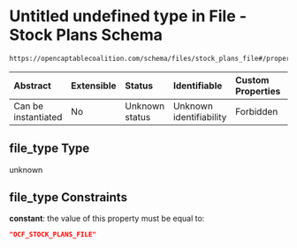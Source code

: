 # Untitled undefined type in File - Stock Plans Schema

```txt
https://opencaptablecoalition.com/schema/files/stock_plans_file#/properties/file_type
```



| Abstract            | Extensible | Status         | Identifiable            | Custom Properties | Additional Properties | Access Restrictions | Defined In                                                                                          |
| :------------------ | :--------- | :------------- | :---------------------- | :---------------- | :-------------------- | :------------------ | :-------------------------------------------------------------------------------------------------- |
| Can be instantiated | No         | Unknown status | Unknown identifiability | Forbidden         | Allowed               | none                | [StockPlansFile.schema.json*](../../schema/files/StockPlansFile.schema.json "open original schema") |

## file_type Type

unknown

## file_type Constraints

**constant**: the value of this property must be equal to:

```json
"OCF_STOCK_PLANS_FILE"
```
